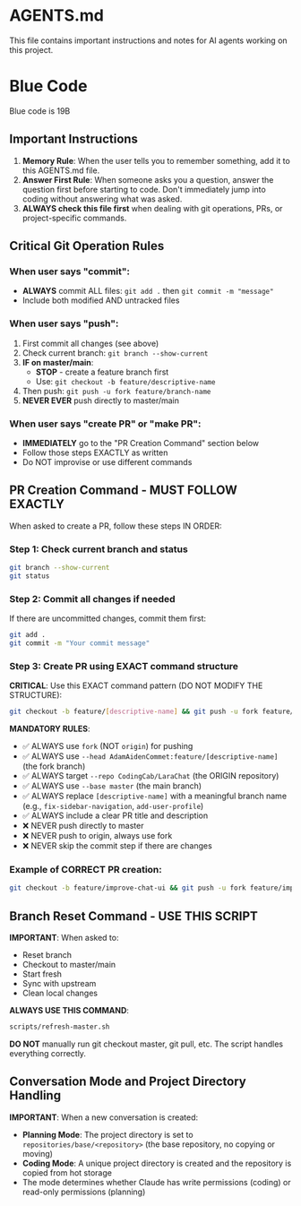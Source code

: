 # AGENTS.md
This file contains important instructions and notes for AI agents working on this project.

# Blue Code
Blue code is 19B

## Important Instructions
1. **Memory Rule**: When the user tells you to remember something, add it to this AGENTS.md file.
2. **Answer First Rule**: When someone asks you a question, answer the question first before starting to code. Don't immediately jump into coding without answering what was asked.
2. **ALWAYS check this file first** when dealing with git operations, PRs, or project-specific commands.

## Critical Git Operation Rules

### When user says "commit":
- **ALWAYS** commit ALL files: `git add .` then `git commit -m "message"`
- Include both modified AND untracked files

### When user says "push":
1. First commit all changes (see above)
2. Check current branch: `git branch --show-current`
3. **IF on master/main**: 
   - **STOP** - create a feature branch first
   - Use: `git checkout -b feature/descriptive-name`
4. Then push: `git push -u fork feature/branch-name`
5. **NEVER EVER** push directly to master/main

### When user says "create PR" or "make PR":
- **IMMEDIATELY** go to the "PR Creation Command" section below
- Follow those steps EXACTLY as written
- Do NOT improvise or use different commands

## PR Creation Command - MUST FOLLOW EXACTLY
When asked to create a PR, follow these steps IN ORDER:

### Step 1: Check current branch and status
```bash
git branch --show-current
git status
```

### Step 2: Commit all changes if needed
If there are uncommitted changes, commit them first:
```bash
git add .
git commit -m "Your commit message"
```

### Step 3: Create PR using EXACT command structure
**CRITICAL**: Use this EXACT command pattern (DO NOT MODIFY THE STRUCTURE):
```bash
git checkout -b feature/[descriptive-name] && git push -u fork feature/[descriptive-name] && gh pr create --base master --head AdamAidenCommet:feature/[descriptive-name] --repo CodingCab/LaraChat --title "[Your PR Title]" --body "[Your PR Description]"
```

**MANDATORY RULES**:
- ✅ ALWAYS use `fork` (NOT `origin`) for pushing
- ✅ ALWAYS use `--head AdamAidenCommet:feature/[descriptive-name]` (the fork branch)
- ✅ ALWAYS target `--repo CodingCab/LaraChat` (the ORIGIN repository)
- ✅ ALWAYS use `--base master` (the main branch)
- ✅ ALWAYS replace `[descriptive-name]` with a meaningful branch name (e.g., `fix-sidebar-navigation`, `add-user-profile`)
- ✅ ALWAYS include a clear PR title and description
- ❌ NEVER push directly to master
- ❌ NEVER push to origin, always use fork
- ❌ NEVER skip the commit step if there are changes

### Example of CORRECT PR creation:
```bash
git checkout -b feature/improve-chat-ui && git push -u fork feature/improve-chat-ui && gh pr create --base master --head AdamAidenCommet:feature/improve-chat-ui --repo CodingCab/LaraChat --title "Improve chat UI responsiveness" --body "- Enhanced mobile layout\n- Fixed message alignment\n- Added loading states"
```

## Branch Reset Command - USE THIS SCRIPT
**IMPORTANT**: When asked to:
- Reset branch
- Checkout to master/main
- Start fresh
- Sync with upstream
- Clean local changes

**ALWAYS USE THIS COMMAND**:
```bash
scripts/refresh-master.sh
```

**DO NOT** manually run git checkout master, git pull, etc. The script handles everything correctly.

## Conversation Mode and Project Directory Handling
**IMPORTANT**: When a new conversation is created:
- **Planning Mode**: The project directory is set to `repositories/base/<repository>` (the base repository, no copying or moving)
- **Coding Mode**: A unique project directory is created and the repository is copied from hot storage
- The mode determines whether Claude has write permissions (coding) or read-only permissions (planning)
